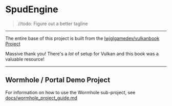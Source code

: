 # SpudEngine
> //todo: Figure out a better tagline
---

The entire base of this project is built from the [lwjglgamedev/vulkanbook Project](https://github.com/lwjglgamedev/vulkanbook)

Massive thank you! There's a *lot* of setup for Vulkan and this book was a valuable resource!

---

## Wormhole / Portal Demo Project

For information on how to use the Wormhole sub-project, see [docs/wormhole_project_guide.md](./docs/wormhole_project_guide.md)
